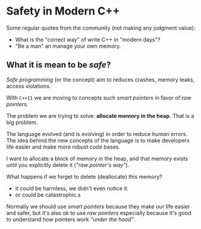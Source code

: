 # Safety in Modern C++

Some regular quotes from the community (not making any judgment value):

* What is the "correct way" of write C++ in "modern days"?
* "Be a man" an manage your own memory.

## What it is mean to be *safe*?

*Safe programming* (or the concept) aim to reduces crashes, memory leaks, access violations.

With ```C++11``` we are moving to concepts such *smart pointers* in favor of *raw pointers*.

The problem we are trying to solve: **allocate memory in the heap.** That is a big problem.

The language evolved (and is evolving) in order to reduce *human errors*. The idea behind the new concepts of the language is to make developers life easier and make more robust code bases.

I want to allocate a block of memory in the heap, and that memory exists until you explicitly delete it (*"raw pointer's way"*).

What happens if we forget to delete (deallocate) this memory?

* it could be harmless, we didn't even notice it.
* or could be catastrophic.s

Normally we should use *smart pointers* because they make our life easier and safer, but it's also ok to use *raw pointers* especially because it's good to understand how pointers work *"under the hood"*.
